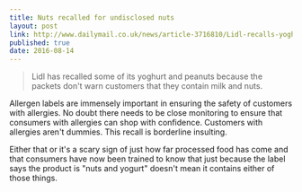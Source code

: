```yaml
---
title: Nuts recalled for undisclosed nuts
layout: post
link: http://www.dailymail.co.uk/news/article-3716810/Lidl-recalls-yoghurts-peanuts-don-t-warn-customers-contain-MILK-NUTS.html
published: true
date: 2016-08-14
---
```

<blockquote>
Lidl has recalled some of its yoghurt and peanuts because the packets don't warn customers that they contain milk and nuts.
</blockquote>
Allergen labels are immensely important in ensuring the safety of customers with allergies. No doubt there needs to be close monitoring to ensure that consumers with allergies can shop with confidence. Customers with allergies aren't dummies. This recall is borderline insulting.

Either that or it's a scary sign of just how far processed food has come and that consumers have now been trained to know that just because the label says the product is "nuts and yogurt" doesn't mean it contains either of those things.
